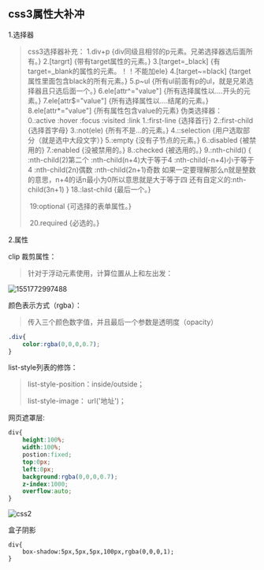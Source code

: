 ## css3属性大补冲

1.选择器

> css3选择器补充：
> 	1.div+p				{div同级且相邻的p元素。兄弟选择器选后面所有。}
> 	2.[targrt]			{带有target属性的元素。}
> 	3.[target=_black]		{有target=_blank的属性的元素。！！不能加ele}
> 	4.[target~=black]		{target属性里面包含black的所有元素。}
> 	5.p~ul				{所有ul前面有p的ul，就是兄弟选择器且只选后面一个。}
> 	6.ele[attr^="value"]	{所有选择属性以....开头的元素。}
> 	7.ele[attr$="value"]	{所有选择属性以....结尾的元素。}
> 	8.ele[attr*="value"]	{所有属性包含value的元素}
> 伪类选择器：	
> 	0.:active	:hover	:focus	:visited   :link
> 	1.:first-line		{选择首行}
> 	2.:first-child		{选择首字母}
> 	3.:not(ele)		{所有不是...的元素。}
> 	4.::selection		{用户选取部分（就是选中大段文字）}
> 	5.:empty		{没有子节点的元素。}
> 	6.:disabled		{被禁用的}
> 	7.:enabled		{没被禁用的。}
> 	8.:checked		{被选用的。}
> 	9.:nth-child()		{
> 		      			:nth-child(2)第二个
> 		      			:nth-child(n+4)大于等于4
> 		      			:nth-child(-n+4)小于等于4
> 		      			:nth-child(2n)偶数
> 		      			:nth-child(2n+1)奇数
> 					如果一定要理解那么n就是整数的意思，n+4的话n最小为0所以意思就是大于等于四
> 					还有自定义的:nth-child(3n+1)
> 					}
> 	18.:last-child		{最后一个。}
>
> ​	19:optional		{可选择的表单属性。}
>
> ​	20.required		{必选的。}

2.属性

clip 裁剪属性：

> 针对于浮动元素使用，计算位置从上和左出发：

![1551772997488](F:\bootstrap\后台大項目筆記\clip.png)

颜色表示方式（rgba）：

> 传入三个颜色数字值，并且最后一个参数是透明度（opacity）

```css
.div{
    color:rgba(0,0,0,0.7);
}
```

list-style列表的修饰：

> list-style-position：inside/outside；
>
> list-style-image：	url('地址')；

网页遮罩层:

```css
div{
    height:100%;
    width:100%;
    postion:fixed;
    top:0px;
    left:0px;
    background:rgba(0,0,0,0.7);
    z-index:1000;
    overflow:auto;
}
```

![css2](F:\bootstrap\后台大項目筆記\css2.png)

盒子阴影

```
div{
    box-shadow:5px,5px,5px,100px,rgba(0,0,0,1); 
}
```


